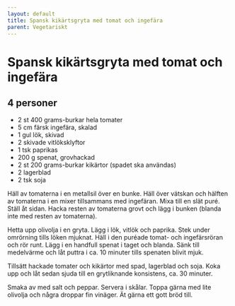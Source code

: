 ```yaml
---
layout: default
title: Spansk kikärtsgryta med tomat och ingefära
parent: Vegetariskt
---
```


# Spansk kikärtsgryta med tomat och ingefära

## 4 personer

- 2 st 400 grams-burkar hela tomater
- 5 cm färsk ingefära, skalad
- 1 gul lök, skivad
- 2 skivade vitlöksklyftor
- 1 tsk paprikas
- 200 g spenat, grovhackad
- 2 st 200 grams-burkar kikärtor (spadet ska användas)
- 2 lagerblad
- 2 tsk soja

Häll av tomaterna i en metallsil över en bunke. Häll över vätskan och hälften av tomaterna
i en mixer tillsammans med ingefäran. Mixa till en slät puré. Ställ åt sidan. Hacka resten
av tomaterna grovt och lägg i bunken (blanda inte med resten av tomaterna).

Hetta upp olivolja i en gryta. Lägg i lök, vitlök och paprika. Stek under omrörning tills
löken mjuknat. Häll i den puréade tomat- och ingefärsröran och rör runt. Lägg i en
handfull spenat i taget och blanda. Sänk till medelvärme och låt puttra i ca. 10 minuter
tills spenaten blivit mjuk.

Tillsätt hackade tomater och kikärtor med spad, lagerblad och soja. Koka upp och låt sedan
sjuda till en grytliknande konsistens, ca. 30 minuter.

Smaka av med salt och peppar. Servera i skålar. Toppa gärna med lite olivolja och några
droppar fin vinäger. Ät gärna ett gott bröd till.
